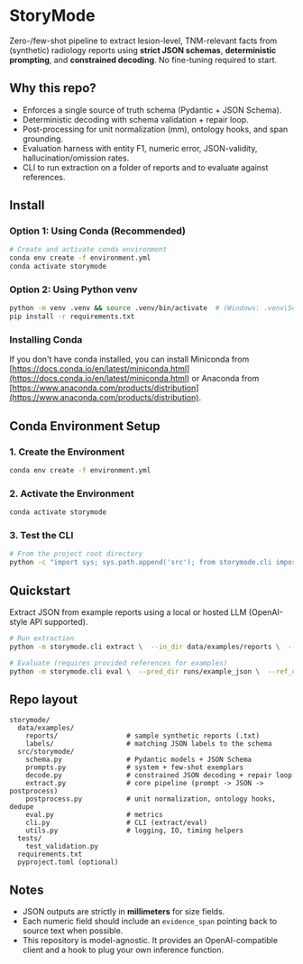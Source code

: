 # StoryMode

Zero-/few-shot pipeline to extract lesion-level, TNM-relevant facts from (synthetic) radiology reports using **strict JSON schemas**, **deterministic prompting**, and **constrained decoding**. No fine-tuning required to start.

## Why this repo?
- Enforces a single source of truth schema (Pydantic + JSON Schema).
- Deterministic decoding with schema validation + repair loop.
- Post-processing for unit normalization (mm), ontology hooks, and span grounding.
- Evaluation harness with entity F1, numeric error, JSON-validity, hallucination/omission rates.
- CLI to run extraction on a folder of reports and to evaluate against references.

## Install

### Option 1: Using Conda (Recommended)
```bash
# Create and activate conda environment
conda env create -f environment.yml
conda activate storymode
```

### Option 2: Using Python venv
```bash
python -m venv .venv && source .venv/bin/activate  # (Windows: .venv\Scripts\activate)
pip install -r requirements.txt
```

### Installing Conda
If you don't have conda installed, you can install Miniconda from [https://docs.conda.io/en/latest/miniconda.html](https://docs.conda.io/en/latest/miniconda.html) or Anaconda from [https://www.anaconda.com/products/distribution](https://www.anaconda.com/products/distribution).

## Conda Environment Setup

### 1. Create the Environment
```bash
conda env create -f environment.yml
```

### 2. Activate the Environment
```bash
conda activate storymode
```

### 3. Test the CLI
```bash
# From the project root directory
python -c "import sys; sys.path.append('src'); from storymode.cli import app; print('CLI ready!')"
```

## Quickstart
Extract JSON from example reports using a local or hosted LLM (OpenAI-style API supported).

```bash
# Run extraction
python -m storymode.cli extract \  --in_dir data/examples/reports \  --out_dir runs/example_json \  --model gpt-4o-mini \  --max_workers 4

# Evaluate (requires provided references for examples)
python -m storymode.cli eval \  --pred_dir runs/example_json \  --ref_dir data/examples/labels
```

## Repo layout
```
storymode/
  data/examples/
    reports/                 # sample synthetic reports (.txt)
    labels/                  # matching JSON labels to the schema
  src/storymode/
    schema.py                # Pydantic models + JSON Schema
    prompts.py               # system + few-shot exemplars
    decode.py                # constrained JSON decoding + repair loop
    extract.py               # core pipeline (prompt -> JSON -> postprocess)
    postprocess.py           # unit normalization, ontology hooks, dedupe
    eval.py                  # metrics
    cli.py                   # CLI (extract/eval)
    utils.py                 # logging, IO, timing helpers
  tests/
    test_validation.py
  requirements.txt
  pyproject.toml (optional)
```

## Notes
- JSON outputs are strictly in **millimeters** for size fields.
- Each numeric field should include an `evidence_span` pointing back to source text when possible.
- This repository is model-agnostic. It provides an OpenAI-compatible client and a hook to plug your own inference function.
